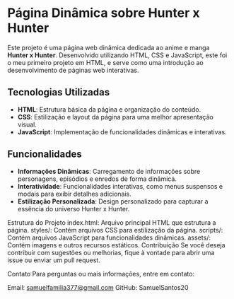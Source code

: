 # Página Dinâmica sobre Hunter x Hunter

Este projeto é uma página web dinâmica dedicada ao anime e manga **Hunter x Hunter**. Desenvolvido utilizando HTML, CSS e JavaScript, este foi o meu primeiro projeto em HTML, e serve como uma introdução ao desenvolvimento de páginas web interativas.

## Tecnologias Utilizadas

- **HTML**: Estrutura básica da página e organização do conteúdo.
- **CSS**: Estilização e layout da página para uma melhor apresentação visual.
- **JavaScript**: Implementação de funcionalidades dinâmicas e interativas.

## Funcionalidades

- **Informações Dinâmicas**: Carregamento de informações sobre personagens, episódios e enredos de forma dinâmica.
- **Interatividade**: Funcionalidades interativas, como menus suspensos e modais para exibir detalhes adicionais.
- **Estilização Personalizada**: Design personalizado para capturar a essência do universo Hunter x Hunter.

Estrutura do Projeto
index.html: Arquivo principal HTML que estrutura a página.
styles/: Contém arquivos CSS para estilização da página.
scripts/: Contém arquivos JavaScript para funcionalidades dinâmicas.
assets/: Contém imagens e outros recursos estáticos.
Contribuição
Se você deseja contribuir com sugestões ou melhorias, fique à vontade para abrir uma issue ou enviar um pull request.

Contato
Para perguntas ou mais informações, entre em contato:

Email: samuelfamilia377@gmail.com
GitHub: SamuelSantos20

